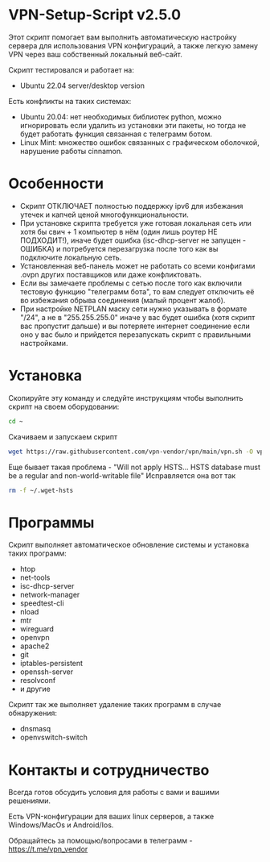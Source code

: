 # VPN-Setup-Script v2.5.0

Этот скрипт помогает вам выполнить автоматическую настройку сервера для использования VPN конфигураций, а также легкую замену VPN через ваш собственный локальный веб-сайт. 

Скрипт тестировался и работает на:
- Ubuntu 22.04 server/desktop version 

Есть конфликты на таких системах:
- Ubuntu 20.04: нет необходимых библиотек python, можно игнорировать если удалить из установки эти пакеты, но тогда не будет работать функция связанная с телеграмм ботом. 
- Linux Mint: множество ошибок связанных с графическом оболочкой, нарушение работы cinnamon.

# Особенности
- Скрипт ОТКЛЮЧАЕТ полностью поддержку ipv6 для избежания утечек и капчей ценой многофункциональности. 
- При установке скрипта требуется уже готовая локальная сеть или хотя бы свич + 1 компьютер в нём (один лишь роутер НЕ ПОДХОДИТ!), иначе будет ошибка (isc-dhcp-server не запущен - ОШИБКА) и потребуется перезагрузка после того как вы подключите локальную сеть.
- Установленная веб-панель может не работать со всеми конфигами .ovpn других поставщиков или даже конфликтовать.
- Если вы замечаете проблемы с сетью после того как включили тестовую функцию "телеграмм бота", то вам следует отключить её во избежания обрыва соединения (малый процент жалоб).
- При настройке NETPLAN маску сети нужно указывать в формате "/24", а не в "255.255.255.0" иначе у вас будет ошибка (хотя скрипт вас пропустит дальше) и вы потеряете интернет соединение если оно у вас было и прийдется перезапускать скрипт с правильными настройками. 

# Установка
Скопируйте эту команду и следуйте инструкциям чтобы выполнить скрипт на своем оборудовании:
```bash
cd ~
```
Скачиваем и запускаем скрипт
```bash
wget https://raw.githubusercontent.com/vpn-vendor/vpn/main/vpn.sh -O vpn.sh && sudo bash vpn.sh
```
Еще бывает такая проблема -
"Will not apply HSTS... HSTS database must be a regular and non-world-writable file"
Исправляется она вот так
```bash
rm -f ~/.wget-hsts
```


# Программы
Скрипт выполняет автоматическое обновление системы и установка таких программ:
- htop
- net-tools
- isc-dhcp-server
- network-manager
- speedtest-cli
- nload
- mtr
- wireguard
- openvpn
- apache2
- git
- iptables-persistent
- openssh-server
- resolvconf
- и другие

Скрипт так же выполняет удаление таких программ в случае обнаружения:
- dnsmasq
- openvswitch-switch

# Контакты и сотрудничество
Всегда готов обсудить условия для работы с вами и вашими решениями.

Есть VPN-конфигурации для ваших linux серверов, а также Windows/MacOs и Android/Ios.

Обращайтесь за помощью/вопросами в телеграмм - https://t.me/vpn_vendor

